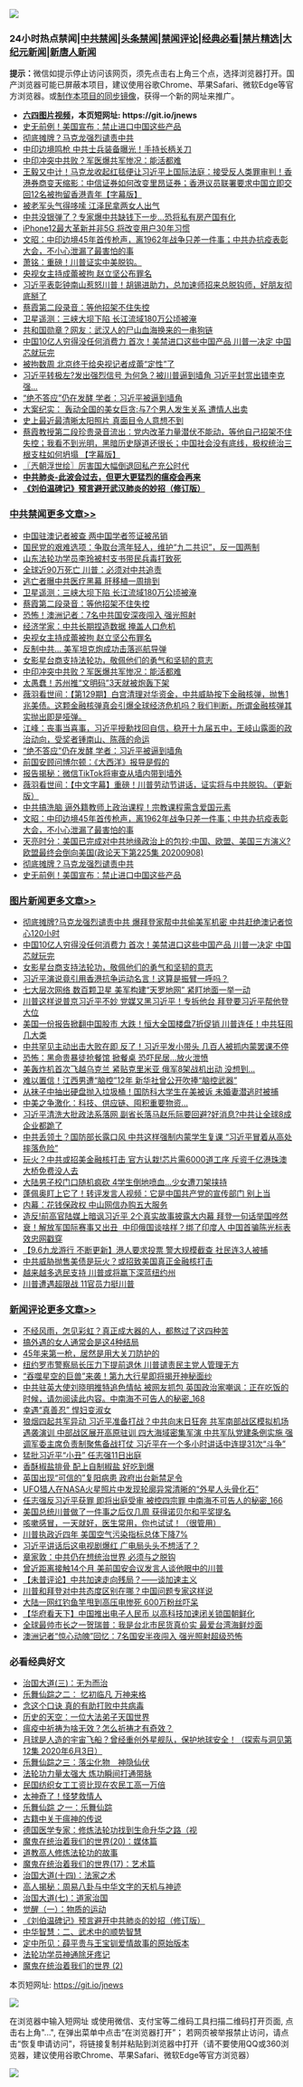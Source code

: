 ![](https://raw.githubusercontent.com/fqnews/bnews/master/64photo/fqnews-qr.jpg)

<div id="tt">
<h3>24小时热点禁闻|<a href="#%E4%B8%AD%E5%85%B1%E7%A6%81%E9%97%BB%E6%9B%B4%E5%A4%9A%E6%96%87%E7%AB%A0">中共禁闻</a>|<a href="#%E5%9B%BE%E7%89%87%E6%96%B0%E9%97%BB%E6%9B%B4%E5%A4%9A%E6%96%87%E7%AB%A0">头条禁闻</a>|<a href="#%E6%96%B0%E9%97%BB%E8%AF%84%E8%AE%BA%E6%9B%B4%E5%A4%9A%E6%96%87%E7%AB%A0">禁闻评论|<a href="#%E5%BF%85%E7%9C%8B%E7%BB%8F%E5%85%B8%E5%A5%BD%E6%96%87">经典必看|<a href="/video.md#%E7%A6%81%E7%89%87%E7%B2%BE%E9%80%89">禁片精选</a>|<a href="https://github.com/fqnews/djy/blob/master/gb/nf1351518.md#1">大纪元新闻</a>|<a href="https://github.com/fqnews/ntdtv/blob/master/gb/prog204.md#1">新唐人新闻</a></h3>
<div><b>提示：</b>微信如提示停止访问该网页，须先点击右上角三个点，选择浏览器打开。国产浏览器可能已屏蔽本项目，建议使用谷歌Chrome、苹果Safari、微软Edge等官方浏览器。或<a href="https://github.com/fqnews/bnews/blob/master/%E5%88%B6%E4%BD%9Cgit%E7%A6%81%E9%97%BB%E9%95%9C%E5%83%8F.md">制作本项目的同步镜像</a>，获得一个新的网址来推广。</div>
<ul>
<li><b><a href="http://d1.bdrive.tk/64.mp4" target="_blank">六四图片视频</a>，本页短网址: https://git.io/jnews</b></li>
<li><a href="/cbnews/20200909/1393245.md">史无前例！美国宣布：禁止进口中国这些产品</a></li>
<li><a href="/cbnews/20200909/1393246.md">彻底摊牌？马克龙强烈谴责中共</a></li>
<li><a href="/cnnews/20200909/1393209.md">中印边境鸣枪 中共士兵装备曝光！手持长柄关刀</a></li>
<li><a href="/cbnews/20200909/1393441.md">中印冲突中共败？军医爆共军惨况：能活都难</a></li>
<li><a href="/bannedvideo/20200909/1393220.md">王毅又中计！马克龙收起红毯便让习近平上国际法庭：接受反人类罪审判！香港券商变天缩影：中信证券如何改变里昂证券；香港议员联署要求中国立即交回12名被拘留香港青年【字幕版】</a></li>
<li><a href="/cnnews/20200909/1393253.md">被老军头气得哆嗦 江泽民拿两女人出气</a></li>
<li><a href="/finance/20200909/1393364.md">中共没银弹了？专家爆中共缺钱下一步…恐将私有房产国有化</a></li>
<li><a href="/cnnews/20200909/1393464.md">iPhone12最大革新并非5G 将改变用户30年习惯</a></li>
<li><a href="/cbnews/20200909/1393291.md">文昭：中印边境45年首传枪声，离1962年战争只差一件事；中共办抗疫表彰大会，不小心泄漏了最害怕的事</a></li>
<li><a href="/cbnews/20200909/1393216.md">萧铭：重磅！川普证实中美脱钩。</a></li>
<li><a href="/cbnews/20200909/1393509.md">央视女主持成蕾被拘 赵立坚公布罪名</a></li>
<li><a href="/bannedvideo/20200909/1393385.md">习近平表彰钟南山惹怒川普！胡锡进助力，总加速师招来总脱钩师，好朋友彻底掰了</a></li>
<li><a href="/cbnews/20200909/1393529.md">蔡霞第二段录音：等他招架不住失控</a></li>
<li><a href="/cbnews/20200909/1393548.md">卫星遥测：三峡大坝下陷 长江流域180万公顷被淹</a></li>
<li><a href="/cbnews/20200909/1393233.md">共和国勋章？网友：武汉人的尸山血海换来的一串狗链</a></li>
<li><a href="/topimagenews/20200909/1393564.md">中国10亿人穷得没任何消费力 首次！美禁进口这些中国产品 川普一决定 中国芯就玩完</a></li>
<li><a href="/cnnews/20200909/1393423.md">被拘数周 北京终于给央视记者成蕾“定性”了</a></li>
<li><a href="/cnnews/20200909/1393597.md">习近平转极左?发出强烈信号 为何急？被川普逼到墙角 习近平封赏出错李克强...</a></li>
<li><a href="/cbnews/20200909/1393379.md">“绝不答应”仍在发酵 学者：习近平被逼到墙角</a></li>
<li><a href="/baitai/20200909/1393402.md">大案纪实： 轰动全国的美女巨贪:与7个男人发生关系 遭情人出卖</a></li>
<li><a href="/cnnews/20200909/1393252.md">史上最近最清晰太阳照片 真面目令人意想不到</a></li>
<li><a href="/bannedvideo/20200909/1393301.md">蔡霞教授第二段珍贵录音流出：党内改革力量潜伏不能动，等他自己招架不住失控；我看不到光明，黑暗历史隧道还很长；中国社会没有底线，极权统治三根支柱如何坍塌 【字幕版】</a></li>
<li><a href="/ssgc/20200909/1393231.md">〖兲朝浮世绘〗厉害国大幅倒退回私产充公时代</a></li>
<li><b><a href="/comments/20200211/1275071.md" target="_blank">中共肺炎-此波会过去，但更大更猛烈的瘟疫会再来</a></b></li>
<li><b><a href="/comments/20200207/1272816.md" target="_blank">《刘伯温碑记》预言避开武汉肺炎的妙招（修订版）</a></b></li>
</ul>
</div>

<div class="catlist">
<h3><a href="/cbnews/" target="_blank">中共禁闻</a><span><a href="/cbnews/" target="_blank" rel="nofollow">更多文章>></a></span></h3>
<ul>
<li><a href="/cbnews/20200910/1393769.md" target="_blank">中国驻澳记者被查 两中国学者签证被吊销</a></li>
<li><a href="/cbnews/20200909/1393682.md" target="_blank">国民党的艰难选项：争取台湾年轻人，维护“九二共识”，反一国两制</a></li>
<li><a href="/cbnews/20200909/1393566.md" target="_blank">山东法轮功学员李玲被村支书带民兵毒打致死</a></li>
<li><a href="/cbnews/20200909/1393518.md" target="_blank">全球近90万死亡 川普：必须对中共追责</a></li>
<li><a href="/cbnews/20200909/1393517.md" target="_blank">逃亡者曝中共医疗黑幕 肝移植一周排到</a></li>
<li><a href="/cbnews/20200909/1393548.md" target="_blank">卫星遥测：三峡大坝下陷 长江流域180万公顷被淹</a></li>
<li><a href="/cbnews/20200909/1393529.md" target="_blank">蔡霞第二段录音：等他招架不住失控</a></li>
<li><a href="/cbnews/20200909/1393528.md" target="_blank">恐怖！澳洲记者：7名中共国安深夜闯入 强光照射</a></li>
<li><a href="/cbnews/20200909/1393523.md" target="_blank">经济学家：中共长期捏造数据 掩盖人口危机</a></li>
<li><a href="/cbnews/20200909/1393509.md" target="_blank">央视女主持成蕾被拘 赵立坚公布罪名</a></li>
<li><a href="/cbnews/20200909/1393508.md" target="_blank">反制中共… 美军坦克炮成功击落巡航导弹</a></li>
<li><a href="/comments/20200909/1393377.md" target="_blank">女影星台商支持法轮功，敬佩他们的勇气和坚韧的意志</a></li>
<li><a href="/cbnews/20200909/1393441.md" target="_blank">中印冲突中共败？军医爆共军惨况：能活都难</a></li>
<li><a href="/cbnews/20200909/1393440.md" target="_blank">太愚蠢！苏州推“文明码”3天就被炮轰下架</a></li>
<li><a href="/cbnews/20200909/1393428.md" target="_blank">薇羽看世间：【第129期】白宫清理对华资金，中共威胁按下金融核弹，抛售1兆美债。这颗金融核弹真会引爆全球经济危机吗？我们判断，所谓金融核弹其实抛出即是哑弹。</a></li>
<li><a href="/cbnews/20200909/1393427.md" target="_blank">江峰：丧事当喜事，习近平授勳找回自信，稳开十九届五中，王岐山露面的政治动向，受奖者锺南山、陈薇的命运</a></li>
<li><a href="/cbnews/20200909/1393379.md" target="_blank">“绝不答应”仍在发酵 学者：习近平被逼到墙角</a></li>
<li><a href="/cbnews/20200909/1393365.md" target="_blank">前国安顾问博尔顿：《大西洋》报导是假的</a></li>
<li><a href="/cbnews/20200909/1393360.md" target="_blank">报告揭秘：微信TikTok将审查从墙内带到墙外</a></li>
<li><a href="/cbnews/20200909/1393359.md" target="_blank">薇羽看世间：【中文字幕】重磅！川普劳动节讲话，证实将与中共脱钩。（更新版）</a></li>
<li><a href="/cbnews/20200909/1393292.md" target="_blank">中共搞洗脑 逼外籍教师上政治课程！宗教课程需含爱国元素</a></li>
<li><a href="/cbnews/20200909/1393291.md" target="_blank">文昭：中印边境45年首传枪声，离1962年战争只差一件事；中共办抗疫表彰大会，不小心泄漏了最害怕的事</a></li>
<li><a href="/cbnews/20200909/1393283.md" target="_blank">天亮时分：美国已完成对中共地缘政治上的包抄;中国、欧盟、美国三方演义?欧盟最终会倒向美国(政论天下第225集 20200908)</a></li>
<li><a href="/cbnews/20200909/1393246.md" target="_blank">彻底摊牌？马克龙强烈谴责中共</a></li>
<li><a href="/cbnews/20200909/1393245.md" target="_blank">史无前例！美国宣布：禁止进口中国这些产品</a></li>

</ul>
</div>
<div class="catlist">
<h3><a href="/topimagenews/" target="_blank">图片新闻</a><span><a href="/topimagenews/" target="_blank" rel="nofollow">更多文章>></a></span></h3>
<ul>
<li><a href="/topimagenews/20200909/1393715.md" target="_blank">彻底摊牌?马克龙强烈谴责中共 爆拜登家帮中共偷美军机密 中共赶绝澳记者惊心120小时</a></li>
<li><a href="/topimagenews/20200909/1393564.md" target="_blank">中国10亿人穷得没任何消费力 首次！美禁进口这些中国产品 川普一决定 中国芯就玩完</a></li>
<li><a href="/comments/20200909/1393377.md" target="_blank">女影星台商支持法轮功，敬佩他们的勇气和坚韧的意志</a></li>
<li><a href="/topimagenews/20200909/1393422.md" target="_blank">习近平演说竟引用香港抗争运动名言！这算是振臂一呼吗？</a></li>
<li><a href="/topimagenews/20200909/1393410.md" target="_blank">七大层次网络 数百颗卫星 美军构建“天罗地网” 紧盯地面一举一动</a></li>
<li><a href="/topimagenews/20200908/1393069.md" target="_blank">川普这样说普京习近平不妙 党媒又黑习近平！专拆他台 拜登要习近平帮他登大位</a></li>
<li><a href="/topimagenews/20200908/1392984.md" target="_blank">美国一份报告掀翻中国股市 大跌！恒大全国楼盘7折促销 川普连任！中共狂囤几大类</a></li>
<li><a href="/topimagenews/20200908/1392983.md" target="_blank">中共罕见主动出击大败在即 反了！习近平发小带头 几百人被抓​​​​​内蒙罢课不停</a></li>
<li><a href="/topimagenews/20200908/1392851.md" target="_blank">恐怖：黑命贵暴徒抢餐馆 掀餐桌 恐吓民居…放火泄愤</a></li>
<li><a href="/topimagenews/20200908/1392826.md" target="_blank">美轰炸机首次飞越乌克兰 紧贴克里米亚 俄军8架战机出动 没想到…</a></li>
<li><a href="/topimagenews/20200908/1392733.md" target="_blank">难以置信！江西男遭“脑控”12年 新华社曾公开吹捧“脑控武器”</a></li>
<li><a href="/topimagenews/20200908/1392732.md" target="_blank">从袜子中抽出硬盘抛入垃圾桶！国防科大学生在美被诉 未婚妻潜逃时被捕</a></li>
<li><a href="/topimagenews/20200908/1392592.md" target="_blank">中美之争激化：科技、供应链、囤积重要物资…</a></li>
<li><a href="/topimagenews/20200907/1392571.md" target="_blank">习近平清洗大批政法系落网 副省长落马赵乐际要回避?好消息?中共让全球8成企业都跪了</a></li>
<li><a href="/topimagenews/20200907/1392476.md" target="_blank">中共丢领土？国防部长露口风 中共这样强制内蒙学生复课 “习近平冒着从高处摔落危险”</a></li>
<li><a href="/topimagenews/20200907/1392429.md" target="_blank">玩火？中共或招美金融核打击 官方认栽!芯片需6000道工序 斥资千亿港珠澳大桥免费没人去</a></li>
<li><a href="/topimagenews/20200907/1392356.md" target="_blank">大陆男子校门口随机疯砍 4学生倒地喷血…少女遭刀架挟持</a></li>
<li><a href="/topimagenews/20200907/1392249.md" target="_blank">蓬佩奥盯上它了！转评发言人视频：它是中国共产党的宣传部门 别上当</a></li>
<li><a href="/topimagenews/20200907/1392139.md" target="_blank">内幕：花钱保政权 中山网信办购五大服务</a></li>
<li><a href="/topimagenews/20200906/1392072.md" target="_blank">造反!前高官陆媒上暗讽习近平 2个真实故事披露大内幕 拜登一句话举国哗然</a></li>
<li><a href="/topimagenews/20200906/1391995.md" target="_blank">衰！解放军国际赛事又出丑  中印俄国谈啥样？绑了印度人 中国首骗陈光标表效忠网戳穿</a></li>
<li><a href="/topimagenews/20200906/1391905.md" target="_blank">【9.6九龙游行 不断更新】港人要求投票 警大规模截查 社民连3人被捕</a></li>
<li><a href="/topimagenews/20200906/1391878.md" target="_blank">中共威胁抛售美债是玩火？或招致美国真正金融核打击</a></li>
<li><a href="/topimagenews/20200906/1391824.md" target="_blank">越来越多选民支持 川普或将赢下深蓝纽约州</a></li>
<li><a href="/topimagenews/20200906/1391823.md" target="_blank">川普遭遇超限战 11官员力挺川普</a></li>

</ul>
</div>
<div class="catlist">
<h3><a href="/comments/" target="_blank">新闻评论</a><span><a href="/comments/" target="_blank" rel="nofollow">更多文章>></a></span></h3>
<ul>
<li><a href="/comments/20200910/1393768.md" target="_blank">不经风雨，怎见彩虹？真正成大器的人，都熬过了这四种苦</a></li>
<li><a href="/comments/20200910/1393767.md" target="_blank">搞外遇的女人通常会是这4种结局</a></li>
<li><a href="/comments/20200910/1393766.md" target="_blank">45年来第一枪，居然是用大关刀防护的</a></li>
<li><a href="/comments/20200910/1393758.md" target="_blank">纽约罗市警察局长压力下提前退休 川普谴责民主党人管理无方</a></li>
<li><a href="/comments/20200910/1393757.md" target="_blank">“吞噬星空的巨兽”来袭！第九大行星即将揭开神秘面纱</a></li>
<li><a href="/comments/20200910/1393746.md" target="_blank">中共驻英大使刘晓明推特追色情帖 被网友抓包 英国政治家嘲讽：正在吃饭的时候，请勿阅读此内容。中南海不可告人的秘密_168</a></li>
<li><a href="/comments/20200910/1393743.md" target="_blank">幸遇“真善忍” 悍妇变淑女</a></li>
<li><a href="/comments/20200909/1393719.md" target="_blank">狼烟四起共军异动 习近平准备打战？中共向末日狂奔 共军南部战区模拟机场遇袭演训 中部战区展开高原驻训 四大海域密集军演 中共军队党建条例实施 强调军委主席负责制聚焦备战打仗 习近平在一个多小时讲话中连提31次“斗争”</a></li>
<li><a href="/comments/20200909/1393718.md" target="_blank">猛批习近平“小丑” 任志强11日出庭</a></li>
<li><a href="/comments/20200909/1393696.md" target="_blank">香酥椒盐排骨 配上自制椒盐 好吃到爆</a></li>
<li><a href="/comments/20200909/1393680.md" target="_blank">英国出现“可信的”复阳病患 政府出台新禁足令</a></li>
<li><a href="/comments/20200909/1393679.md" target="_blank">UFO猎人在NASA火星照片中发现轮廓异常清晰的“外星人头骨化石”</a></li>
<li><a href="/comments/20200909/1393670.md" target="_blank">任志强反习近平获罪 即将出庭受审 被控四宗罪 中南海不可告人的秘密_166</a></li>
<li><a href="/comments/20200909/1393669.md" target="_blank">美国总统川普做了一件事之后仅几周 获得诺贝尔和平奖提名</a></li>
<li><a href="/comments/20200909/1393663.md" target="_blank">咳嗽感冒，一天就好，医生常用，你也试试！（很管用）</a></li>
<li><a href="/comments/20200909/1393642.md" target="_blank">川普执政近四年 美国空气污染指标总体下降7%</a></li>
<li><a href="/comments/20200909/1393603.md" target="_blank">习近平讲话后这电视剧爆红 广电局头头不想活了？</a></li>
<li><a href="/comments/20200909/1393602.md" target="_blank">章家敦：中共仍在想统治世界 必须与之脱钩</a></li>
<li><a href="/comments/20200909/1393601.md" target="_blank">曾近距离接触14个月 美前国安会议发言人谈他眼中的川普</a></li>
<li><a href="/comments/20200909/1393586.md" target="_blank">【未普评论】中共加速走向残局？——谈加速主义</a></li>
<li><a href="/comments/20200909/1393578.md" target="_blank">川普和拜登对中共态度区别在哪？中国问题专家这样说</a></li>
<li><a href="/comments/20200909/1393577.md" target="_blank">大陆一网红钓鱼竿甩到高压电惨死 600万粉丝吓呆</a></li>
<li><a href="/comments/20200909/1393574.md" target="_blank">【华府看天下】中国推出电子人民币 以高科技加速闭关锁国朝鲜化</a></li>
<li><a href="/comments/20200909/1393558.md" target="_blank">全球最帅市长之一贺瑞普：我是台北市民货真价实 最爱台湾海鲜炒面</a></li>
<li><a href="/comments/20200909/1393536.md" target="_blank">澳洲记者“惊心动魄”回忆：7名国安半夜闯入 强光照射超级恐怖</a></li>

</ul>
</div>

<div class="catlist">
<h3>必看经典好文</h3>
<ul>
<li><a href="/cbnews/20180309/912114.md" target="_blank">治国大道(三)：无为而治</a></li>
<li><a href="/tculture/20170711/790081.md" target="_blank">乐舞仙踪之二： 忆初临凡 万神来格</a></li>
<li><a href="/comments/20200707/1357090.md" target="_blank">念这个口诀 真的有助打败中共病毒</a></li>
<li><a href="/tculture/20121025/73067.md" target="_blank">历史的天空：一位大法弟子天国世界</a></li>
<li><a href="/comments/20200502/1322275.md" target="_blank">瘟疫中祈祷为啥无效？怎么祈祷才有奇效？</a></li>
<li><a href="/comments/20200712/1359456.md" target="_blank">月球是人造的宇宙飞船？曾经重创外星舰队，保护地球安全！（探索与洞见第12集 2020年6月3日）</a></li>
<li><a href="/tculture/20190101/1056889.md" target="_blank">乐舞仙踪之三：落尘化物　神隐仙伏</a></li>
<li><a href="/cbnews/20200816/1381005.md" target="_blank">法轮功力量太强大 炼功瞬间打通带脉</a></li>
<li><a href="/lifebaike/20200515/1328783.md" target="_blank">民国纺织女工工资比现在农民工高一万倍</a></li>
<li><a href="/ccpdope/20200907/1392129.md" target="_blank">太神奇了！怪梦救情人</a></li>
<li><a href="/tculture/20170710/789533.md" target="_blank">乐舞仙踪 之一：乐舞仙踪</a></li>
<li><a href="/ccpdope/20200531/1337409.md" target="_blank">古籍中关于瘟神的传说</a></li>
<li><a href="/comments/20200607/783186.md" target="_blank">德国医学专家：修炼法轮功找到生命升华之路（视</a></li>
<li><a href="/comments/20180725/976787.md" target="_blank">魔鬼在统治着我们的世界(20)：媒体篇</a></li>
<li><a href="/comments/20200805/1375080.md" target="_blank">道教高人修炼法轮功的故事</a></li>
<li><a href="/topimagenews/20180620/960677.md" target="_blank">魔鬼在统治着我们的世界(17)：艺术篇</a></li>
<li><a href="/cbnews/20180320/916962.md" target="_blank">治国大道(十四)：法家之术</a></li>
<li><a href="/aomi/history/20170924/831575.md" target="_blank">高人揭秘：周易八卦与中华文字的天机与神迹</a></li>
<li><a href="/cbnews/20190424/913985.md" target="_blank">治国大道(七)：道家治国</a></li>
<li><a href="/comments/20200810/1377609.md" target="_blank">觉醒（一）：物质的运动</a></li>
<li><a href="/comments/20200207/1272816.md" target="_blank">《刘伯温碑记》预言避开中共肺炎的妙招（修订版）</a></li>
<li><a href="/comments/20200605/783249.md" target="_blank">中华智慧：二、武术中的顺势智慧</a></li>
<li><a href="/comments/20200616/1345658.md" target="_blank">定中所见：薛平贵与王宝钏爱情故事的原始版本</a></li>
<li><a href="/health/20170626/780263.md" target="_blank">法轮功学员神通除牙疼记</a></li>
<li><a href="/topimagenews/20180520/944940.md" target="_blank">魔鬼在统治着我们的世界 (2)</a></li>

</ul>
</div>

本页短网址: https://git.io/jnews

![](https://raw.githubusercontent.com/fqnews/bnews/master/64photo/fqnews-qr.jpg)

在浏览器中输入短网址 或使用微信、支付宝等二维码工具扫描二维码打开页面, 点击右上角"...", 在弹出菜单中点击“在浏览器打开”； 若网页被举报禁止访问，请点击“恢复申请访问”，将链接复制并粘贴到浏览器中打开（请不要使用QQ或360浏览器，建议使用谷歌Chrome、苹果Safari、微软Edge等官方浏览器）

![](https://raw.githubusercontent.com/fqnews/bnews/master/64photo/wx.jpg)